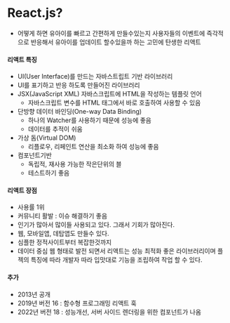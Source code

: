 # React.js?

* 어떻게 하면 유아이를 빠르고 간편하게 만들수있는지 사용자들의 이벤트에 즉각적으로 반응해서 유아이를 업데이트 할수있을까 하는 고민에 탄생한 리액트

&#x20;

#### 리액트 특징

* UI(User Interface)를 만드는 자바스트립트 기반 라이브러리
* UI를 표기하고 반응 하도록 만들어진 라이브러리
* JSX(JavaScript XML) 자바스크립트에 HTML을 작성하는 템플릿 언어
  * 자바스크립트 변수를 HTML 태그에서 바로 호출하여 사용할 수 있음
* 단방향 데이터 바인딩(One-way Data Binding)
  * 하나의 Watcher를 사용하기 때문에 성능에 좋음
  * 데이터를 추적이 쉬움
* 가상 돔(Virtual DOM)
  * 리플로우, 리페인트 연산을 최소화 하여 성능에 좋음
* 컴포넌트기반
  * 독립적, 재사용 가능한 작은단위의 블
  * 테스트하기 좋음

&#x20;

#### 리액트 장점

* 사용률 1위
* 커뮤니티 활발 : 이슈 해결하기 좋음
* 인기가 많아서 많이들 사용되고 있다. 그래서 기회가 많아진다.
* 웹, 모바일앱, 데탑앱도 만들수 있다.
* 심플한 정적사이트부터 복잡한것까지
* 데이터 중심 웹 형태로 발전 되면서 리액트는 성능 최적화 좋은 라이브러리이며 플젝의 특징에 따라 개발자 따라 입맛대로 기능을 조립하여 작업 할 수 있다.

&#x20;

#### 추가

* 2013년 공개
* 2019년 버전 16 : 함수형 프로그래밍 리액트 훅
* 2022년 버전 18 : 성능개선, 서버 사이드 렌더링을 위한 컴포넌트가 나옴
